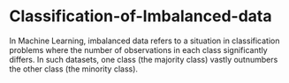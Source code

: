 # Classification-of-Imbalanced-data
In Machine Learning, imbalanced data refers to a situation in classification problems where the number of observations in each class significantly differs. In such datasets, one class (the majority class) vastly outnumbers the other class (the minority class).
